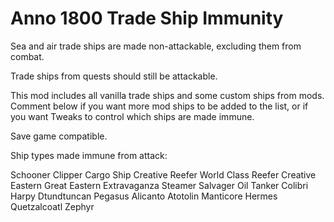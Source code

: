 # Anno 1800 Trade Ship Immunity
 
Sea and air trade ships are made non-attackable, excluding them from combat.

Trade ships from quests should still be attackable.

This mod includes all vanilla trade ships and some custom ships from mods. Comment below if you want more mod ships to be added to the list, or if you want Tweaks to control which ships are made immune.

Save game compatible.

Ship types made immune from attack:

Schooner
Clipper
Cargo Ship
Creative Reefer
World Class Reefer
Creative Eastern
Great Eastern
Extravaganza Steamer
Salvager
Oil Tanker
Colibri
Harpy
Dtundtuncan
Pegasus
Alicanto
Atotolin
Manticore
Hermes
Quetzalcoatl
Zephyr